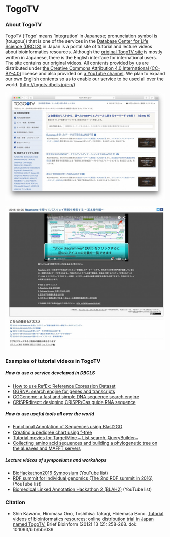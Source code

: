 # TogoTV
### About TogoTV

TogoTV (‘Togo’ means ‘integration’ in Japanese; pronunciation symbol is [toɯgoɯ]) that is one of the services in the [Database Center for Life Science (DBCLS)](http://dbcls.rois.ac.jp/en/) in Japan is a portal site of tutorial and lecture videos about bioinformatics resources. Although the [original TogoTV site](http://togotv.dbcls.jp/ja/) is mostly written in Japanese, there is the English interface for international users. The site contains our original videos. All contents provided by us are distributed under [the Creative Commons  Attribution 4.0 International (CC-BY-4.0)](https://creativecommons.org/licenses/by/4.0/deed) license and also provided on [a YouTube channel](https://www.youtube.com/user/togotv). We plan to expand our own English contents so as to enable our service to be used all over the world. (http://togotv.dbcls.jp/en/)

![Fig-1](https://raw.githubusercontent.com/dbcls/website/master/services/images/DBCLSservices_TogoTV_fig-1_180523.jpg)  

![Fig-2](https://raw.githubusercontent.com/dbcls/website/master/services/images/DBCLSservices_TogoTV_fig-2_180523.jpg)

### Examples of tutorial videos in TogoTV

##### How to use a service developed in DBCLS

* [How to use RefEx: Reference Expression Dataset](http://togotv.dbcls.jp/en/20160425.html)
* [GGRNA: search engine for genes and transcripts](http://togotv.dbcls.jp/en/20120215.html)
* [GGGenome: a fast and simple DNA sequence search engine](http://togotv.dbcls.jp/en/20150514.html)
* [CRISPRdirect: designing CRISPR/Cas guide RNA sequence](http://togotv.dbcls.jp/en/20140413.html)

##### How to use useful tools all over the world

* [Functional Annotation of Sequences using Blast2GO](http://togotv.dbcls.jp/en/20160204.html)
* [Creating a pedigree chart using f-tree](http://togotv.dbcls.jp/en/20160217.html)
* [Tutorial movies for TargetMine ~ List search, QueryBuilder~](http://togotv.dbcls.jp/en/20150313.html)
* [Collecting amino acid sequences and building a phylogenetic tree on the aLeaves and MAFFT servers](http://togotv.dbcls.jp/en/20140305.html)

##### Lecture videos of symposiums and workshops

* [BioHackathon2016 Symposium](https://www.youtube.com/playlist?list=PL0uaKHgcG00b3sE3A8EfpmnWTYlKAEmN5) (YouTube list)
* [RDF summit for individual genomics (The 2nd RDF summit in 2016)](https://www.youtube.com/playlist?list=PL0uaKHgcG00Z9_s2OR1NI8bdrEejQq43a) (YouTube list)
* [Biomedical Linked Annotation Hackathon 2 (BLAH2)](https://www.youtube.com/playlist?list=PL0uaKHgcG00Yggy8Hy7RrjpkvSCRpe4cM) (YouTube list)

### Citation

* Shin Kawano, Hiromasa Ono, Toshihisa Takagi, Hidemasa Bono. [Tutorial videos of bioinformatics resources: online distribution trial in Japan named TogoTV.](http://bib.oxfordjournals.org/content/13/2/258.full "Tutorial videos of bioinformatics resources: online distribution trial in Japan named TogoTV") Brief Bioinform (2012) 13 (2): 258-268. doi: 10.1093/bib/bbr039
